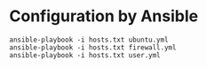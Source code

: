 # Configuration by Ansible 

```shell
ansible-playbook -i hosts.txt ubuntu.yml
ansible-playbook -i hosts.txt firewall.yml
ansible-playbook -i hosts.txt user.yml
```
